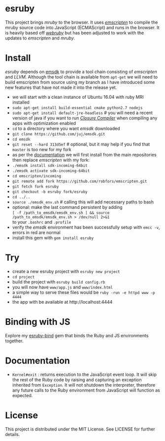 # esruby
This project brings *mruby* to the browser. It uses [*emscripten*](https://github.com/kripken/emscripten) to compile the mruby source code into
JavaScript (ECMAScript) and runs in the browser. It is heavily based off [*webruby*](https://github.com/xxuejie/webruby) but has been adjusted to work with the updates to *emscripten* and *mruby*.

# Install
*esruby* depends on [emsdk](http://kripken.github.io/emscripten-site/index.html) to provide a tool chain consisting of *emscripten* and *LLVM*. Although the tool chain is available from `apt-get` we will need to build emscripten from source using my branch as I have introduced some new features that have not made it into the release yet.

* we will start with a clean instance of Ubuntu 16.04 with ruby MRI installed
* `sudo apt-get install build-essential cmake python2.7 nodejs`
* `sudo apt-get install default-jre-headless` # you will need a recent version of java if you want to run [*Closure Compiler*](https://github.com/google/closure-compiler) when compiling any apps with optimization enabled
* `cd` to a directory where you want *emsdk* downloaded
* `git clone https://github.com/juj/emsdk.git`
* `cd emsdk`
* `git reset --hard 313d5ef` # optional, but it may help if you find that `master` is too new for my fork
* as per the [documentation](http://kripken.github.io/emscripten-site/docs/building_from_source/building_emscripten_from_source_using_the_sdk.html) we will first install from the main repositories then replace *emscripten* with my fork:
* `./emsdk install sdk-incoming-64bit`
* `./emsdk activate sdk-incoming-64bit`
* `cd emscripten/incoming`
* `git remote add fork https://github.com/robfors/emscripten.git`
* `git fetch fork esruby`
* `git checkout -b esruby fork/esruby`
* `cd ../..`
* `source ./emsdk_env.sh` # calling this will add necessary paths to bash
* optional: make the last command persistent by adding\
`[ -f /path_to_emsdk/emsdk_env.sh ] && source /path_to_emsdk/emsdk_env.sh > /dev/null 2>&1`\
to your `.bashrc` and `.profile`
* verify the *emsdk* environment has been successfully setup with `emcc -v`, errors in red are normal
* install this gem with `gem install esruby`

# Try
* create a new esruby project with `esruby new project`
* `cd project`
* build the project with `esruby build config.rb`
* you will now have `www/app.js` and `www/index.html`
* a simple way to serve these files would be `ruby -run -e httpd www -p 4444`
* the app with be available at http://localhost:4444

# Binding with JS
Explore my [esruby-bind](https://github.com/robfors/esruby-bind) gem that binds the Ruby and JS environments together.

# Documentation
* `Kernel#exit` : returns execution to the JavaScript event loop. It will skip the rest of the Ruby code by raising and capturing an exception inherited from `Exception`. It will not shutdown the interpreter, therefore any future calls to the Ruby environment from JavaScript will function as expected.

# License

This project is distributed under the MIT License. See LICENSE for further details.

